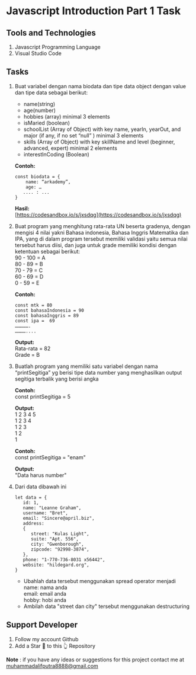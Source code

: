 # Javascript Introduction Part 1 Task

## Tools and Technologies
1. Javascript Programming Language
2. Visual Studio Code

## Tasks
1. Buat variabel dengan nama biodata dan tipe data object dengan value dan tipe data  sebagai berikut:
   - name(string)
   - age(number)
   - hobbies (array) minimal 3 elements
   - isMaried (boolean)
   - schoolList (Array of Object) with key name, yearIn, yearOut, and major (if any, if no set “null” ) minimal 3 elements
   - skills (Array of Object) with key skillName and level (beginner, advanced, expert) minimal 2 elements
   - interestInCoding (Boolean)
   
   **Contoh:** 
   ```
   const biodata = {
	   name: “arkademy”,
	   age: …
      .... : ...  
   }
   ```
   **Hasil:**\
   [https://codesandbox.io/s/jxsdqg](https://codesandbox.io/s/jxsdqg)
2. Buat program yang menghitung rata-rata UN beserta gradenya, dengan mengisi 4 nilai yakni Bahasa indonesia, Bahasa Inggris Matematika dan IPA, yang di dalam program tersebut memiliki validasi yaitu semua nilai tersebut harus diisi, dan juga untuk grade memiliki kondisi dengan ketentuan sebagai berikut:\
90 - 100 = A\
80 - 89 = B\
70 - 79 = C\
60 - 69 = D\
0 - 59 = E

   **Contoh:**
   ```
   const mtk = 80
   const bahasaIndonesia = 90
   const bahasaInggris = 89
   const ipa =  69
   …………….
   …………....
   ```
   **Output:**\
   Rata-rata = 82\
   Grade = B
3. Buatlah program yang memiliki satu variabel dengan nama “printSegitiga” yg berisi tipe data number yang menghasilkan output segitiga terbalik yang berisi angka

   **Contoh:**\
   const printSegitiga = 5

   **Output:**\
   1 2 3 4 5\
   1 2 3 4\
   1 2 3\
   1 2\
   1

   **Contoh:**\
   const printSegitiga = "enam"

   **Output:**\
   "Data harus number"
4. Dari data dibawah ini
   ```
   let data = {
      id: 1,
      name: "Leanne Graham",
      username: "Bret",
      email: "Sincere@april.biz",
      address: 
      {
         street: "Kulas Light",
         suite: "Apt. 556",
         city: "Gwenborough",
         zipcode: "92998-3874",
      },
      phone: "1-770-736-8031 x56442",
      website: "hildegard.org",
   }
   ```
   <ul>
	<li>Ubahlah data  tersebut menggunakan spread operator menjadi</li>
	<li type='none'>name: nama anda</li>
	<li type='none'>email: email anda</li>
	<li type='none'>hobby: hobi anda</li>
	<li start='2'>Ambilah data "street dan city" tersebut menggunakan destructuring</li>
   </ul>
   
## Support Developer
1. Follow my account Github
2. Add a Star 🌟 to this 👆 Repository

<b>Note</b> : if you have any ideas or suggestions for this project contact me at muhammadalifputra8888@gmail.com

